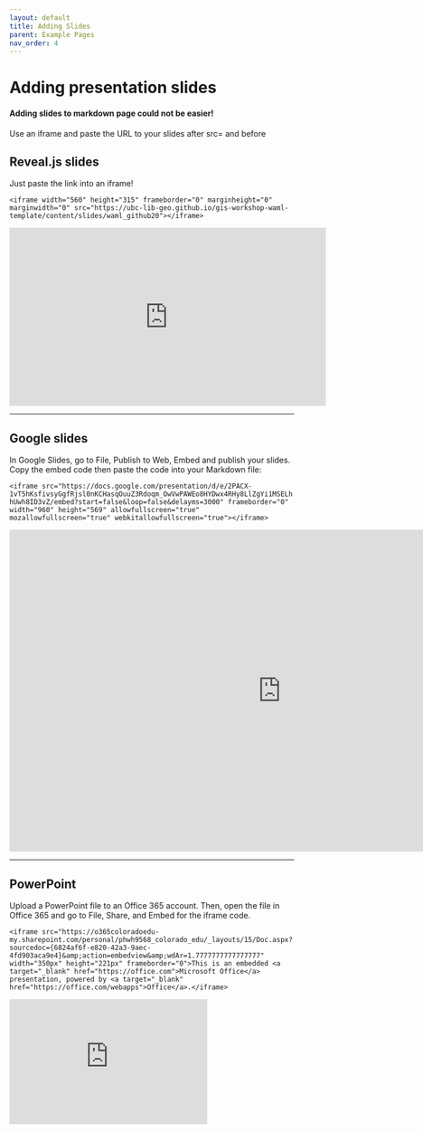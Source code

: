```yaml
---
layout: default
title: Adding Slides
parent: Example Pages
nav_order: 4
---
```

# Adding presentation slides

#### Adding slides to markdown page could not be easier!

Use an iframe and paste the URL to your slides after src= and before </iframe>

## Reveal.js slides

Just paste the link into an iframe!

`<iframe width="560" height="315" frameborder="0" marginheight="0" marginwidth="0" src="https://ubc-lib-geo.github.io/gis-workshop-waml-template/content/slides/waml_github20"></iframe>`

<iframe width="560" height="315" frameborder="0" marginheight="0" marginwidth="0" src="https://ubc-lib-geo.github.io/gis-workshop-waml-template/content/slides/waml_github20"></iframe>  

____

## Google slides

In Google Slides, go to File, Publish to Web, Embed and publish your slides. Copy the embed code then paste the code into your Markdown file:

`<iframe src="https://docs.google.com/presentation/d/e/2PACX-1vT5hKsfivsyGgfRjsl0nKCHasqOuuZ3Rdoqm_OwVwPAWEo8HYDwx4RHy8LlZgYi1MSELhhUwh8ID3vZ/embed?start=false&loop=false&delayms=3000" frameborder="0" width="960" height="569" allowfullscreen="true" mozallowfullscreen="true" webkitallowfullscreen="true"></iframe>`

<iframe src="https://docs.google.com/presentation/d/e/2PACX-1vT5hKsfivsyGgfRjsl0nKCHasqOuuZ3Rdoqm_OwVwPAWEo8HYDwx4RHy8LlZgYi1MSELhhUwh8ID3vZ/embed?start=false&loop=false&delayms=3000" frameborder="0" width="960" height="569" allowfullscreen="true" mozallowfullscreen="true" webkitallowfullscreen="true"></iframe>

____

## PowerPoint

Upload a PowerPoint file to an Office 365 account. Then, open the file in Office 365 and go to File, Share, and Embed for the iframe code.

`<iframe src="https://o365coloradoedu-my.sharepoint.com/personal/phwh9568_colorado_edu/_layouts/15/Doc.aspx?sourcedoc={6824af6f-e820-42a3-9aec-4fd903aca9e4}&amp;action=embedview&amp;wdAr=1.7777777777777777" width="350px" height="221px" frameborder="0">This is an embedded <a target="_blank" href="https://office.com">Microsoft Office</a> presentation, powered by <a target="_blank" href="https://office.com/webapps">Office</a>.</iframe>`

<iframe src="https://o365coloradoedu-my.sharepoint.com/personal/phwh9568_colorado_edu/_layouts/15/Doc.aspx?sourcedoc={6824af6f-e820-42a3-9aec-4fd903aca9e4}&amp;action=embedview&amp;wdAr=1.7777777777777777" width="350px" height="221px" frameborder="0">This is an embedded <a target="_blank" href="https://office.com">Microsoft Office</a> presentation, powered by <a target="_blank" href="https://office.com/webapps">Office</a>.</iframe>
